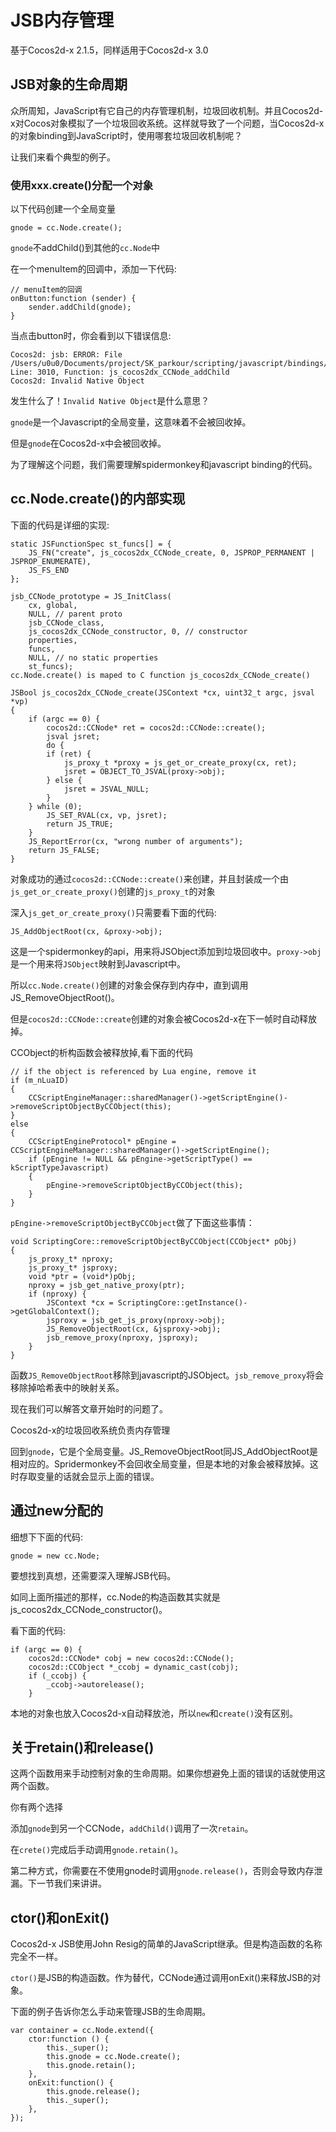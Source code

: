 # JSB内存管理

基于Cocos2d-x 2.1.5，同样适用于Cocos2d-x 3.0

## JSB对象的生命周期
众所周知，JavaScript有它自己的内存管理机制，垃圾回收机制。并且Cocos2d-x对Cocos对象模拟了一个垃圾回收系统。这样就导致了一个问题，当Cocos2d-x的对象binding到JavaScript时，使用哪套垃圾回收机制呢？

让我们来看个典型的例子。

### 使用xxx.create()分配一个对象
以下代码创建一个全局变量

	gnode = cc.Node.create();
`gnode`不addChild()到其他的`cc.Node`中

在一个menuItem的回调中，添加一下代码:

	// menuItem的回调
	onButton:function (sender) {
	    sender.addChild(gnode);
	}
当点击button时，你会看到以下错误信息:

    Cocos2d: jsb: ERROR: File /Users/u0u0/Documents/project/SK_parkour/scripting/javascript/bindings/generated/jsb_cocos2dx_auto.cpp: Line: 3010, Function: js_cocos2dx_CCNode_addChild
	Cocos2d: Invalid Native Object

发生什么了！`Invalid Native Object`是什么意思？

`gnode`是一个Javascript的全局变量，这意味着不会被回收掉。

但是`gnode`在Cocos2d-x中会被回收掉。

为了理解这个问题，我们需要理解spidermonkey和javascript binding的代码。

## cc.Node.create()的内部实现
下面的代码是详细的实现:

    static JSFunctionSpec st_funcs[] = {
        JS_FN("create", js_cocos2dx_CCNode_create, 0, JSPROP_PERMANENT | JSPROP_ENUMERATE),
        JS_FS_END
    };

    jsb_CCNode_prototype = JS_InitClass(
        cx, global,
        NULL, // parent proto
        jsb_CCNode_class,
        js_cocos2dx_CCNode_constructor, 0, // constructor
        properties,
        funcs,
        NULL, // no static properties
        st_funcs);
    cc.Node.create() is maped to C function js_cocos2dx_CCNode_create()

    JSBool js_cocos2dx_CCNode_create(JSContext *cx, uint32_t argc, jsval *vp)
    {
        if (argc == 0) {
            cocos2d::CCNode* ret = cocos2d::CCNode::create();
            jsval jsret;
            do {
            if (ret) {
                js_proxy_t *proxy = js_get_or_create_proxy(cx, ret);
                jsret = OBJECT_TO_JSVAL(proxy->obj);
            } else {
                jsret = JSVAL_NULL;
            }
        } while (0);
            JS_SET_RVAL(cx, vp, jsret);
            return JS_TRUE;
        }
        JS_ReportError(cx, "wrong number of arguments");
        return JS_FALSE;
    }
对象成功的通过`cocos2d::CCNode::create()`来创建，并且封装成一个由`js_get_or_create_proxy()`创建的`js_proxy_t`的对象

深入`js_get_or_create_proxy()`只需要看下面的代码:

	JS_AddObjectRoot(cx, &proxy->obj);
这是一个spidermonkey的api，用来将JSObject添加到垃圾回收中。`proxy->obj`是一个用来将`JSObject`映射到Javascript中。

所以`cc.Node.create()`创建的对象会保存到内存中，直到调用JS_RemoveObjectRoot()。

但是`cocos2d::CCNode::create`创建的对象会被Cocos2d-x在下一帧时自动释放掉。

CCObject的析构函数会被释放掉,看下面的代码

    // if the object is referenced by Lua engine, remove it
    if (m_nLuaID)
    {
        CCScriptEngineManager::sharedManager()->getScriptEngine()->removeScriptObjectByCCObject(this);
    }
    else
    {
        CCScriptEngineProtocol* pEngine = CCScriptEngineManager::sharedManager()->getScriptEngine();
        if (pEngine != NULL && pEngine->getScriptType() == kScriptTypeJavascript)
        {
            pEngine->removeScriptObjectByCCObject(this);
        }
    }
`pEngine->removeScriptObjectByCCObject`做了下面这些事情：

    void ScriptingCore::removeScriptObjectByCCObject(CCObject* pObj)
    {
        js_proxy_t* nproxy;
        js_proxy_t* jsproxy;
        void *ptr = (void*)pObj;
        nproxy = jsb_get_native_proxy(ptr);
        if (nproxy) {
            JSContext *cx = ScriptingCore::getInstance()->getGlobalContext();
            jsproxy = jsb_get_js_proxy(nproxy->obj);
            JS_RemoveObjectRoot(cx, &jsproxy->obj);
            jsb_remove_proxy(nproxy, jsproxy);
        }
    }
函数`JS_RemoveObjectRoot`移除到javascript的JSObject。`jsb_remove_proxy`将会移除掉哈希表中的映射关系。

现在我们可以解答文章开始时的问题了。

Cocos2d-x的垃圾回收系统负责内存管理

回到`gnode`，它是个全局变量。JS_RemoveObjectRoot同JS_AddObjectRoot是相对应的。Spridermonkey不会回收全局变量，但是本地的对象会被释放掉。这时存取变量的话就会显示上面的错误。

## 通过new分配的
细想下下面的代码:

	gnode = new cc.Node;
要想找到真想，还需要深入理解JSB代码。

如同上面所描述的那样，cc.Node的构造函数其实就是js_cocos2dx_CCNode_constructor()。

看下面的代码:

    if (argc == 0) {
        cocos2d::CCNode* cobj = new cocos2d::CCNode();
        cocos2d::CCObject *_ccobj = dynamic_cast(cobj);
        if (_ccobj) {
            _ccobj->autorelease();
        }

本地的对象也放入Cocos2d-x自动释放池，所以`new`和`create()`没有区别。

## 关于retain()和release()
这两个函数用来手动控制对象的生命周期。如果你想避免上面的错误的话就使用这两个函数。

你有两个选择

添加`gnode`到另一个CCNode，`addChild()`调用了一次`retain`。

在`crete()`完成后手动调用`gnode.retain()`。

第二种方式，你需要在不使用gnode时调用`gnode.release()`，否则会导致内存泄漏。下一节我们来讲讲。

## ctor()和onExit()

Cocos2d-x JSB使用John Resig的简单的JavaScript继承。但是构造函数的名称完全不一样。

`ctor()`是JSB的构造函数。作为替代，CCNode通过调用onExit()来释放JSB的对象。

下面的例子告诉你怎么手动来管理JSB的生命周期。

    var container = cc.Node.extend({
        ctor:function () {
            this._super();
            this.gnode = cc.Node.create();
            this.gnode.retain();
        },
        onExit:function() {
            this.gnode.release();
            this._super();
        },
    });